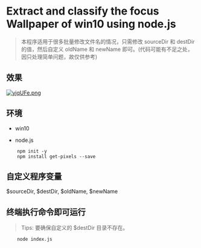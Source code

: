 # Extract and classify the focus Wallpaper of win10 using node.js

> 本程序适用于很多批量修改文件名的情况，只需修改 sourceDir 和 destDir 的值，然后自定义 oldName 和 newName 即可。(代码可能有不足之处，因只处理简单问题，故仅供参考)

## 效果

[![yjqUFe.png](https://s3.ax1x.com/2021/02/25/yjqUFe.png)](https://imgtu.com/i/yjqUFe)

## 环境

- win10

- node.js

```wsl
    npm init -y
    npm install get-pixels --save
```

## 自定义程序变量

$sourceDir, $destDir, $oldName, $newName

## 终端执行命令即可运行

> Tips: 要确保自定义的 $destDir 目录不存在。 

```wsl
    node index.js
```
